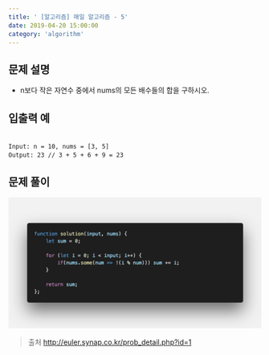 ```yaml
---
title: ' [알고리즘] 매일 알고리즘 - 5'
date: 2019-04-20 15:00:00
category: 'algorithm'
---
```


문제 설명
-------

- n보다 작은 자연수 중에서 nums의 모든 배수들의 합을 구하시오.

입출력 예
-------
```sh

Input: n = 10, nums = [3, 5]
Output: 23 // 3 + 5 + 6 + 9 = 23

```

문제 풀이
-------

![](../../../assets/everyday/everyday.5.solution.png)

> 출처  <a href="http://euler.synap.co.kr/prob_detail.php?id=1" target="_blank">http://euler.synap.co.kr/prob_detail.php?id=1</a>
